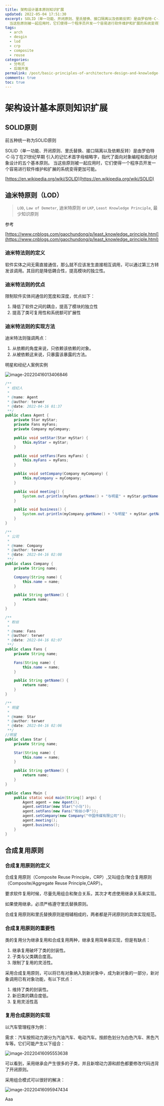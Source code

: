 ```yaml
---
title: 架构设计基本原则知识扩展
updated: 2022-05-04 17:51:30
excerpt: SOLID（单一功能、开闭原则、里氏替换、接口隔离以及依赖反转）是由罗伯特·C·马丁在21世纪早期 引入的记忆术首字母缩略字，指代了面向对象编程和面向对象设计的五个基本原则。
  当这些原则被一起应用时，它们使得一个程序员开发一个容易进行软件维护和扩展的系统变得更加可能。
tags:
  - arch
  - desgin
  - lod
  - crp
  - composite
  - reuse
categories:
  - 分布式
  - 后端开发
permalink: /post/basic-principles-of-architecture-design-and-knowledge-expansion.html
comments: true
toc: true
---
```

# 架构设计基本原则知识扩展

## SOLID原则

前五种统一称为SOLID原则

SOLID（单一功能、开闭原则、里氏替换、接口隔离以及依赖反转）是由罗伯特·C·马丁在21世纪早期 引入的记忆术首字母缩略字，指代了面向对象编程和面向对象设计的五个基本原则。 当这些原则被一起应用时，它们使得一个程序员开发一个容易进行软件维护和扩展的系统变得更加可能。

[https://en.wikipedia.org/wiki/SOLID](https://en.wikipedia.org/wiki/SOLID)

## 迪米特原则（LOD）

> `LOD`, `Law of Demeter`, 迪米特原则 or `LKP`, `Least Knowledge Principle`, 最少知识原则

参考 

[https://www.cnblogs.com/gaochundong/p/least_knowledge_principle.html](https://www.cnblogs.com/gaochundong/p/least_knowledge_principle.html)

### 迪米特法则的定义

软件实体之间无需直接通信，那么就不应该发生直接相互调用，可以通过第三方转发该调用。其目的是降低耦合性，提高模块的独立性。

### 迪米特法则的优点

限制软件实体间通信的宽度和深度，优点如下：

1. 降低了软件之间的耦合，提高了模块的独立性
2. 提高了类可复用性和系统额可扩展性

### 迪米特法则的实现方法

迪米特法则强调两点：

1. 从依赖的角度来说，只依赖该依赖的对象。
2. 从被依赖这来说，只暴露该暴露的方法。

明星和经纪人案例实例

![image-20220416013406846](https://img1.terwer.space/image-20220416013406846.png)

```java
/**
 * 经纪人
 *
 * @name: Agent
 * @author: terwer
 * @date: 2022-04-16 01:37
 **/
public class Agent {
    private Star myStar;
    private Fans myFans;
    private Company myCompany;

    public void setStar(Star myStar) {
        this.myStar = myStar;
    }

    public void setFans(Fans myFans) {
        this.myFans = myFans;
    }

    public void setCompany(Company myCompany) {
        this.myCompany = myCompany;
    }

    public void meeting() {
        System.out.println(myFans.getName() + "与明星" + myStar.getName() + "见面了。");
    }

    public void business() {
        System.out.println(myCompany.getName() + "与明星" + myStar.getName() + "洽淡业务。");
    }
}

/**
 * 公司
 *
 * @name: Company
 * @author: terwer
 * @date: 2022-04-16 02:08
 **/
public class Company {
    private String name;

    Company(String name) {
        this.name = name;
    }

    public String getName() {
        return name;
    }
}

/**
 * 粉丝
 *
 * @name: Fans
 * @author: terwer
 * @date: 2022-04-16 02:07
 **/
public class Fans {
    private String name;

    Fans(String name) {
        this.name = name;
    }

    public String getName() {
        return name;
    }
}

/**
 * 明星
 *
 * @name: Star
 * @author: terwer
 * @date: 2022-04-16 02:06
 **/
//明星
public class Star {
    private String name;

    Star(String name) {
        this.name = name;
    }

    public String getName() {
        return name;
    }
}

public class Main {
    public static void main(String[] args) {
        Agent agent = new Agent();
        agent.setStar(new Star("小马"));
        agent.setFans(new Fans("粉丝小李"));
        agent.setCompany(new Company("中国传媒有限公司"));
        agent.meeting();
        agent.business();
    }
}
```

## 合成复用原则

### 合成复用原则的定义

合成复用原则（Composite Reuse Principle，CRP）,又叫组合/聚合复用原则（Composite/Aggregate Reuse Principle,CARP）。

要求软件复用时候，尽量先用组合和聚合关系，其次才考虑使用继承关系来实现。

如果使用继承，必须严格遵守里氏替换原则。

合成复用原则和里氏替换原则是相辅相成的，两者都是开闭原则的具体实现规范。

### 合成复用原则的重要性

类的复用分为继承复用和合成复用两种，继承复用简单易实现，但是有缺点：

1. 继承复用破坏了类的封装性。
2. 子类与父类耦合度高。
3. 限制了复用的灵活性。

采用合成复用原则，可以将已有对象纳入到新对象中，成为新对象的一部分，新对象调用已有对象功能，有以下优点：

1. 维持了类的封装性。
2. 新旧类的耦合度低。
3. 复用灵活性高

### 复用合成原则的实现

以汽车管理程序为例：

需求：汽车按照动力源分为汽油汽车、电动汽车。按颜色划分为白色汽车、黑色汽车等。它们可能产生以下组合：

![image-20220416095553638](https://img1.terwer.space/image-20220416095553638.png)

可以看到，采用继承会产生很多的子类，并且新增动力源和颜色都要修改代码违背了开闭原则。

采用组合模式可以很好的解决：

![image-20220416095947434](https://img1.terwer.space/image-20220416095947434.png)

Aaa